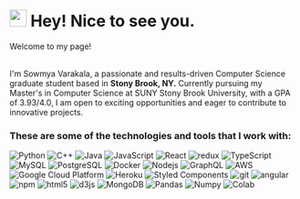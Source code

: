 <h1><img src="https://emojis.slackmojis.com/emojis/images/1531849430/4246/blob-sunglasses.gif?1531849430" width="30"/> Hey! Nice to see you.</h1>
<p>Welcome to my page! </p>
</br> I'm Sowmya Varakala, a passionate and results-driven Computer Science graduate student based in <b>Stony Brook, NY.</b> Currently pursuing my Master's in Computer Science at SUNY Stony Brook University, with a GPA of 3.93/4.0, I am open to exciting opportunities and eager to contribute to innovative projects.
<h3>These are some of the technologies and tools that I work with:</h3>
<p>
  <img alt="Python" src="https://img.shields.io/badge/-Python-ffff47?style=flat-square&logo=python"/>
  <img alt="C++"src="https://img.shields.io/badge/-C++-787CB5?style=flat-square&logo=c%2B%2B&logoColor=Crayola" />
  <img alt="Java" src="https://img.shields.io/badge/Java-ED8B00?style=flat-square&logo=java&logoColor=white"/>
  <img alt="JavaScript" src="https://img.shields.io/badge/Javascript-blue?logo=javascript&logoColor=white"/>
  <img alt="React" src="https://img.shields.io/badge/-React-45b8d8?style=flat-square&logo=react&logoColor=white" />
  <img alt="redux" src="https://img.shields.io/badge/-Redux-764ABC?style=flat-square&logo=redux&logoColor=white" />
  <img alt="TypeScript" src="https://img.shields.io/badge/-TypeScript-007ACC?style=flat-square&logo=typescript&logoColor=white" />
  <img alt="MySQL" src="https://img.shields.io/badge/-MySQL-4479A1?style=flat-square&logo=mysql&logoColor=white" />
  <img alt="PostgreSQL" src="https://img.shields.io/badge/PostgreSQL-316192.svg?&style=flat-square&logo=postgresql&logoColor=white" />
  <img alt="Docker" src="https://img.shields.io/badge/-Docker-46a2f1?style=flat-square&logo=docker&logoColor=white" />
  <img alt="Nodejs" src="https://img.shields.io/badge/-Nodejs-43853d?style=flat-square&logo=Node.js&logoColor=white" />
  <img alt="GraphQL" src="https://img.shields.io/badge/-GraphQL-E10098?style=flat-square&logo=graphql&logoColor=white" />
  <img alt="AWS" src="https://img.shields.io/badge/AWS-232F3E?style=flat-square&logo=amazon-aws&logoColor=white" />
  <img alt="Google Cloud Platform" src="https://img.shields.io/badge/-Google_Cloud_Platform-1a73e8?style=flat-square&logo=google-cloud&logoColor=white" />
  <img alt="Heroku" src="https://img.shields.io/badge/-Heroku-430098?style=flat-square&logo=heroku&logoColor=white" />  
  <img alt="Styled Components" src="https://img.shields.io/badge/-Styled_Components-db7092?style=flat-square&logo=styled-components&logoColor=white" />
  <img alt="git" src="https://img.shields.io/badge/-Git-F05032?style=flat-square&logo=git&logoColor=white" />
  <img alt="angular" src="https://img.shields.io/badge/-Angular-DD0031?style=flat-square&logo=angular&logoColor=white" />
  <img alt="npm" src="https://img.shields.io/badge/-NPM-CB3837?style=flat-square&logo=npm&logoColor=white" />
  <img alt="html5" src="https://img.shields.io/badge/-HTML5-E34F26?style=flat-square&logo=html5&logoColor=white" />
  <img alt="d3js" src="https://img.shields.io/badge/-D3.js-F9A03C?style=flat-square&logo=d3.js&logoColor=white" />
  <img alt="MongoDB" src="https://img.shields.io/badge/-MongoDB-13aa52?style=flat-square&logo=mongodb&logoColor=white" />
  <img alt="Pandas" src="https://img.shields.io/badge/Pandas-2C2D72?style=flat-square&logo=pandas&logoColor=white" />
  <img alt="Numpy" src="https://img.shields.io/badge/Numpy-777BB4?style=flat-square&logo=numpy&logoColor=white" />
  <img alt="Colab" src="https://img.shields.io/badge/Colab-F9AB00?style=fflat-square&logo=googlecolab&color=525252" />
</p>

